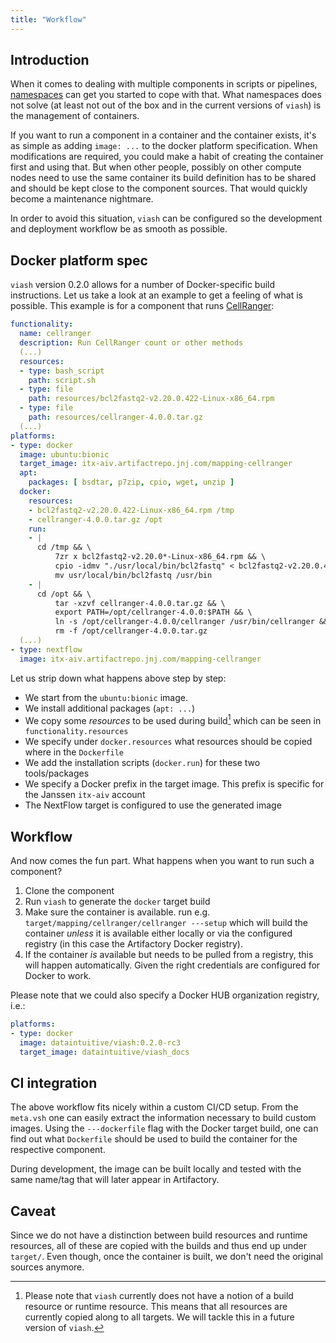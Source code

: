 ```yaml
---
title: "Workflow"
---
```


## Introduction

When it comes to dealing with multiple components in scripts or pipelines, [namespaces](/docs/namespaces/) can get you started to cope with that. What namespaces does not solve (at least not out of the box and in the current versions of `viash`) is the management of containers.

If you want to run a component in a container and the container exists, it's as simple as adding `image: ...` to the docker platform specification. When modifications are required, you could make a habit of creating the container first and using that. But when other people, possibly on other compute nodes need to use the same container its build definition has to be shared and should be kept close to the component sources. That would quickly become a maintenance nightmare.

In order to avoid this situation, `viash` can be configured so the development and deployment workflow be as smooth as possible.

## Docker platform spec

`viash` version 0.2.0 allows for a number of Docker-specific build instructions. Let us take a look at an example to get a feeling of what is possible. This example is for a component that runs [CellRanger](https://support.10xgenomics.com/single-cell-gene-expression/software/pipelines/latest/what-is-cell-ranger):

```yaml
functionality:
  name: cellranger
  description: Run CellRanger count or other methods
  (...)
  resources:
  - type: bash_script
    path: script.sh
  - type: file
    path: resources/bcl2fastq2-v2.20.0.422-Linux-x86_64.rpm
  - type: file
    path: resources/cellranger-4.0.0.tar.gz
  (...)
platforms:
- type: docker
  image: ubuntu:bionic
  target_image: itx-aiv.artifactrepo.jnj.com/mapping-cellranger
  apt:
    packages: [ bsdtar, p7zip, cpio, wget, unzip ]
  docker:
    resources:
    - bcl2fastq2-v2.20.0.422-Linux-x86_64.rpm /tmp
    - cellranger-4.0.0.tar.gz /opt
    run:
    - |
      cd /tmp && \
          7zr x bcl2fastq2-v2.20.0*-Linux-x86_64.rpm && \
          cpio -idmv "./usr/local/bin/bcl2fastq" < bcl2fastq2-v2.20.0.422-Linux-x86_64 && \
          mv usr/local/bin/bcl2fastq /usr/bin
    - |
      cd /opt && \
          tar -xzvf cellranger-4.0.0.tar.gz && \
          export PATH=/opt/cellranger-4.0.0:$PATH && \
          ln -s /opt/cellranger-4.0.0/cellranger /usr/bin/cellranger && \
          rm -f /opt/cellranger-4.0.0.tar.gz
  (...)
- type: nextflow
  image: itx-aiv.artifactrepo.jnj.com/mapping-cellranger
```

Let us strip down what happens above step by step:

- We start from the `ubuntu:bionic` image.
- We install additional packages (`apt: ...`)
- We copy some _resources_ to be used during build[^1] which can be seen in `functionality.resources`
- We specify under `docker.resources` what resources should be copied where in the `Dockerfile`
- We add the installation scripts (`docker.run`) for these two tools/packages
- We specify a Docker prefix in the target image. This prefix is specific for the Janssen `itx-aiv` account
- The NextFlow target is configured to use the generated image

[^1]: Please note that `viash` currently does not have a notion of a build resource or runtime resource. This means that all resources are currently copied along to all targets. We will tackle this in a future version of `viash`.

## Workflow

And now comes the fun part. What happens when you want to run such a component?

1. Clone the component
2. Run `viash` to generate the `docker` target build
3. Make sure the container is available. run e.g. `target/mapping/cellranger/cellranger ---setup` which will build the container _unless_ it is available either locally or via the configured registry (in this case the Artifactory Docker registry).
4. If the container _is_ available but needs to be pulled from a registry, this will happen automatically. Given the right credentials are configured for Docker to work.

Please note that we could also specify a Docker HUB organization registry, i.e.:

```yaml
platforms:
- type: docker
  image: dataintuitive/viash:0.2.0-rc3
  target_image: dataintuitive/viash_docs
```

## CI integration

The above workflow fits nicely within a custom CI/CD setup. From the `meta.vsh` one can easily extract the information necessary to build custom images. Using the `---dockerfile` flag with the Docker target build, one can find out what `Dockerfile` should be used to build the container for the respective component.

During development, the image can be built locally and tested with the same name/tag that will later appear in Artifactory.

## Caveat

Since we do not have a distinction between build resources and runtime resources, all of these are copied with the builds and thus end up under `target/`. Even though, once the container is built, we don't need the original sources anymore.
